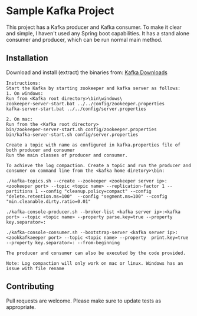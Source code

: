 # Sample Kafka Project

This project has a Kafka producer and Kafka consumer. To make it clear and simple, I haven't used any Spring boot capabilities.
It has a stand alone consumer and producer, which can be run normal main method.

## Installation

Download and install (extract) the binaries from:
<a href="https://kafka.apache.org/downloads">Kafka Downloads</a>
```
Instructions:
Start the Kafka by starting zookeeper and kafka server as follows:
1. On windows:
Run from <Kafka root directory>\bin\windows\
zookeeper-server-start.bat ../../config/zookeeper.properties
kafka-server-start.bat ../../config/server.properties

2. On mac:
Run from the <Kafka root directory>
bin/zookeeper-server-start.sh config/zookeeper.properties
bin/kafka-server-start.sh config/server.properties

Create a topic with name as configured in kafka.properties file of both producer and consumer
Run the main classes of producer and consumer.

To achieve the log compaction. Create a topic and run the producer and consumer on command line from the <kafka home diretory>\bin:

./kafka-topics.sh --create --zookeeper <zookeeper server ip>:<zookeeper port> --topic <topic name> --replication-factor 1 --partitions 1 --config "cleanup.policy=compact" --config "delete.retention.ms=100"  --config "segment.ms=100" --config "min.cleanable.dirty.ratio=0.01"

./kafka-console-producer.sh --broker-list <kafka server ip>:<kafka port> --topic <topic name> --property parse.key=true --property key.separator=:

./kafka-console-consumer.sh --bootstrap-server <kafka server ip>:<zookkafkaeeper port> --topic <topic name> --property  print.key=true --property key.separator=: --from-beginning

The producer and consumer can also be executed by the code provided.

Note: Log compaction will only work on mac or linux. Windows has an issue with file rename
```

## Contributing
Pull requests are welcome.
Please make sure to update tests as appropriate.
